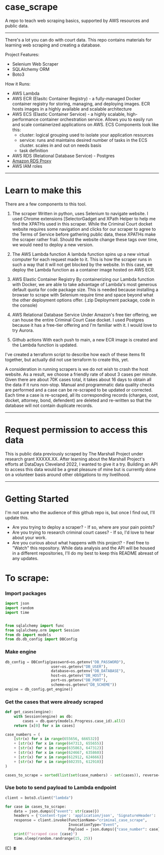 # case_scrape

A repo to teach web scraping basics, supported by AWS resources and public data.

---

There's a lot you can do with court data. This repo contains materials for learning web scraping and creating a database.

Project Features:

- Selenium Web Scraper
- SQLAlchemy ORM
- Boto3

How it Runs:

- AWS Lambda
- AWS ECR (Elasitc Container Registry) - a fully-managed Docker container registry for storing, managing, and deploying images. ECR hosts images in a highly available and scalable architecture
- AWS ECS (Elastic Container Service) - a highly scalable, high-performance container orchestration service. Allows you to easily run and scale containerized applications on AWS. ECS Components look like this:
  - cluster: logical grouping used to isolate your application resources
  - service: runs and maintains desired number of tasks in the ECS cluster. scales in and out on needs basis
  - task definition
- AWS RDS (Relational Database Service) - Postgres
- [Amazon RDS Proxy](https://aws.amazon.com/rds/proxy/)
- AWS IAM roles

---

# Learn to make this

There are a few components to this tool.

1. The scraper
   Written in python, uses Selenium to navigate website. I used Chrome extensions [SelectorGadget and XPath Helper to help me find the XPATHs used in this scraper. While the Criminal Court docket website requires some navigation and clicks for our scraper to agree to the Terms of Service before gathering public data, these XPATHs make the scraper rather frail. Should the website change these tags over time, we would need to deploy a new version.
2. The AWS Lambda function
   A lambda function spins up a new virtual computer for each request made to it. This is how the scraper runs in such a way that it will not get blocked by the website. In this case, we deploy the Lambda function as a container image hosted on AWS ECR.

3. AWS Elastic Container Registry
   By containerizing our Lambda function with Docker, we are able to take advantage of Lambda's most generous default quota for code package size. This is needed because installing a browser to scrape with Selenium require time and space beyond what the other deployment options offer. (.zip Deployment package, code in the console)

4. AWS Relational Database Service
   Under Amazon's free tier offering, we can house the entire Criminal Court Case docket. I used Postgres because it has a free-tier offering and I'm familiar with it. I would love to try Aurora.

5. Github actions
   With each push to main, a new ECR image is created and the Lambda function is updated.

I've created a terraform script to describe how each of these items fit together, but actually did not use terraform to create this, yet.

A consideration in running scrapers is we do not wish to crash the host website. As a result, we choose a friendly rate of about 3 cases per minute. Given there are about 70K cases total, it takes about 16 days to obtain all the data if it runs non-stop. Manual and programmatic data quality checks are performed and a case can be re-scraped to be updated or corrected. Each time a case is re-scraped, all its corresponding records (charges, cost, docket, attorney, bond, defendent) are deleted and re-written so that the database will not contain duplicate records.

---

# Request permission to access this data

This is public data previously scraped by The Marshall Project under research grant XXXXX.XX. After learning about the Marshall Project's efforts at DataDays Cleveland 2022, I wanted to give it a try.
Building an API to access this data would be a great pleasure of mine but is currently done on a volunteer basis around other obligations to my livelihood.

---

# Getting Started

I'm not sure who the audience of this github repo is, but once I find out, I'll update this.

- Are you trying to deploy a scraper? - If so, where are your pain points?
- Are you trying to research criminal court cases? - If so, I'd love to hear about your work.
- Are you curious about what happens with this project? - Feel free to "Watch" this repository. While data analysis and the API will be housed in a different repositories, I'll do my best to keep this README abreast of any updates.

# To scrape:

### Import packages

```python
import json
import random
import time


from sqlalchemy import func
from sqlalchemy.orm import Session
from db import models
from db.db_config import DBConfig
```

### Make engine

```python
db_config = DBConfig(password=os.getenv("DB_PASSWORD"),
                     user=os.getenv("DB_USER"),
                     database=os.getenv("DB_DATABASE"),
                     host=os.getenv("DB_HOST"),
                     port=os.getenv("DB_PORT"),
                     scheme=os.getenv("DB_SCHEME"))
engine = db_config.get_engine()
```

### Get the cases that were already scraped

```python
def get_cases(engine):
    with Session(engine) as db:
        cases = db.query(models.Progress.case_id).all()
    return [x[0] for x in cases]

case_numbers = (
    [str(x) for x in range(655656, 666532)]
    + [str(x) for x in range(647313, 655655)]
    + [str(x) for x in range(635863, 647312)]
    + [str(x) for x in range(624667, 635860)]
    + [str(x) for x in range(612912, 624666)]
    + [str(x) for x in range(602355, 612910)]
)

cases_to_scrape = sorted(list(set(case_numbers) - set(cases)), reverse=True)
```

### Use boto to send payload to Lambda endpoint

```python
client = boto3.client("lambda")

for case in cases_to_scrape:
    data = json.dumps({"event": str(case)})
    headers = {'Content-type': 'application/json', 'SignatureHeader': 'XYZ'}
    response = client.invoke(FunctionName="criminal_case_scrape",
                             InvocationType="Event",
                             Payload = json.dumps({"case_number": case}))
    print(f"scraped case {case}")
    time.sleep(random.randrange(15, 25))
```

(C) :fly:
